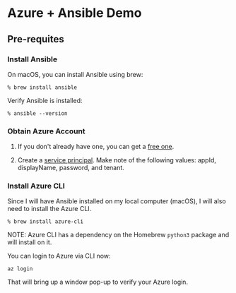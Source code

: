 # Azure + Ansible Demo

## Pre-requites

### Install Ansible

On macOS, you can install Ansible using brew:
```
% brew install ansible
```

Verify Ansible is installed:
```
% ansible --version
```

### Obtain Azure Account

1. If you don't already have one, you can get a [free one](https://azure.microsoft.com/en-us/free/).

2. Create a [service principal](https://docs.microsoft.com/en-us/cli/azure/create-an-azure-service-principal-azure-cli?view=azure-cli-latest). Make note of the following values: appId, displayName, password, and tenant.

### Install Azure CLI

Since I will have Ansible installed on my local computer (macOS), I will also need to install the Azure CLI.

```
% brew install azure-cli
```

NOTE: Azure CLI has a dependency on the Homebrew ```python3``` package and will install on it.

You can login to Azure via CLI now:
```
az login
```

That will bring up a window pop-up to verify your Azure login.
